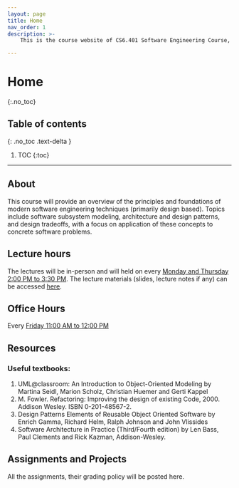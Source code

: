 ```yaml
---
layout: page
title: Home
nav_order: 1
description: >-
    This is the course website of CS6.401 Software Engineering Course, an elective course offered by Software Engineering Research Center, IIIT Hyderabad, India.

---
```


# Home
{:.no_toc}

## Table of contents
{: .no_toc .text-delta }

1. TOC
{:toc}

---

## About

This course will provide an overview of the principles and foundations of modern software engineering techniques (primarily design based). Topics include software subsystem modeling, architecture and design patterns, and design tradeoffs, with a focus on application of these concepts to concrete software problems.


## Lecture hours

The lectures will be in-person and will held on every [Monday and Thursday 2:00 PM to 3:30 PM](schedule.md). The lecture materials (slides, lecture notes if any) can be accessed [here](lectures.md).

## Office Hours

Every [Friday 11:00 AM to 12:00 PM](schedule.md)

## Resources

### Useful textbooks:

  1. UML@classroom: An Introduction to Object-Oriented Modeling by Martina Seidl, Marion Scholz, Christian Huemer and Gerti Kappel
  2. M. Fowler. Refactoring: Improving the design of existing Code, 2000. Addison Wesley. ISBN 0-201-48567-2.
  3. Design Patterns Elements of Reusable Object Oriented Software by Enrich Gamma, Richard Helm, Ralph Johnson and John Vlissides
  4.  Software Architecture in Practice (Third/Fourth edition) by Len Bass, Paul Clements and Rick Kazman, Addison-Wesley.


## Assignments and Projects

All the assignments, their grading policy will be posted here.

